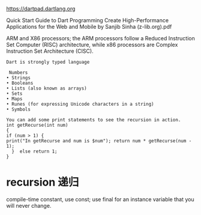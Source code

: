 https://dartpad.dartlang.org

Quick Start Guide to Dart Programming Create High-Performance Applications for the Web and Mobile by Sanjib Sinha (z-lib.org).pdf


 ARM and X86 processors; the ARM processors follow a Reduced Instruction
Set Computer (RISC) architecture, while x86 processors are Complex Instruction Set Architecture (CISC). 

```
Dart is strongly typed language

 Numbers
• Strings
• Booleans
• Lists (also known as arrays)
• Sets
• Maps
• Runes (for expressing Unicode characters in a string)
• Symbols

You can add some print statements to see the recursion in action.
int getRecurse(int num)
{
if (num > 1) {
print("In getRecurse and num is $num"); return num * getRecurse(num - 1);
  }  else return 1;
}

```
# recursion 递归


compile-time constant, use const; use final for an instance variable that you will never change.



